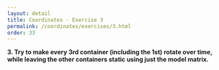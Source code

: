 ```yaml
---
layout: detail
title: Coordinates - Exercise 3
permalink: /coordinates/exercises/3.html
order: 33
---
```


**3. Try to make every 3rd container (including the 1st) rotate over time, while leaving the other containers static using just the model matrix.**